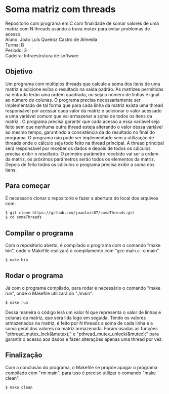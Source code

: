 # Soma matriz com threads
Repositorio com programa em C com finalidade de somar valores de uma matriz com N threads usando a trava mutex para evitar problemas de acesso.   
Aluno: João Luís Queiroz Castro de Almeida  
Turma: B  
Período: 3  
Cadeira: Infraestrutura de software  

## Objetivo
Um programa com múltiplos threads que calcule a soma dos itens de uma matriz e
adicione exiba o resultado na saída padrão. As matrizes permitidas na entrada terão uma ordem
quadrada, ou seja o número de linhas é igual ao número de colunas. O programa precisa
necessariamente ser implementado de tal forma que para cada linha da matriz exista uma thread
responsável por acessar cada valor da matriz e adicionar o valor acessado a uma variável
comum que vai armazenar a soma de todos os itens da matriz.. O programa precisa garantir que
cada acesso a essa variável seja feito sem que nenhuma outra thread esteja alterando o valor
dessa variável ao mesmo tempo, garantindo a consistência da do resultado no final do programa.
O programa não pode ser implementado sem a utilização de threads onde o cálculo seja todo
feito na thread principal. A thread principal será responsável por receber os dados e depois de
todos os cálculos precisa exibir o resultado. O primeiro parâmetro recebido vai ser a ordem da
matriz, os próximos parâmetros serão todos os elementos da matriz. Depois de feito todos os
cálculos o programa precisa exibir a soma dos itens.

## Para começar   

É necessario clonar o repositorio e fazer a abertura do local dos arquivos com:   

```bash
$ git clone https://github.com/joaoluis87/somaThreads.git
$ cd somaThreads
```

## Compilar o programa   

Com o repositorio aberto, é compilado o programa com o comando "make bin", onde o Makefile realizará o compilamento com "gcc main.c -o main".   

```bash
$ make bin
```

## Rodar o programa   

Já  com o programa compilado, para rodar é necessário o comando "make run", onde o Makefile utilizará do "./main".  

```bash
$ make run
```
Dessa maneira o código lerá um valor N que representa o valor de linhas e colunas da matriz, que será lida logo em seguida.
Tendo os valores armazenados na matriz, é feito por N threads a soma de cada linha e a soma geral dos valores na matriz armazenada.
Foram usadas as funções "pthread_mutex_lock(&mutex);" e "pthread_mutex_unlock(&mutex);" para garantir o acesso aos dados e fazer alterações apenas uma thread por vez.

## Finalização   

Com a conclusão do programa, o Makefile se propõe apagar o programa compilado com "rm main", para isso é preciso utilizar o comando "make clean".  

```bash
$ make clean
```